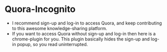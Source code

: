 # Quora-Incognito
* I recommend sign-up and log-in to access Quora, and keep contributing to this awesome knowledge-sharing platform. 
* If you want to access Quora without sign-up and log-in then here is a chrome-plugin for you. This plugin basically hides the sign-up and log-in popup, so you read uninterrupted.
